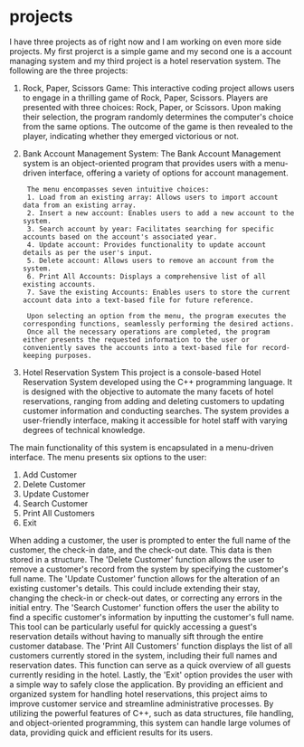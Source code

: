 # projects
I have three projects as of right now and I am working on even more side projects. My first projerct is a simple game and my second one is a account managing system and my third project is a hotel reservation system. The following are the three projects:


1. Rock, Paper, Scissors Game:
This interactive coding project allows users to engage in a thrilling game of Rock, Paper, Scissors. Players are presented with three choices: Rock, Paper, or Scissors.
Upon making their selection, the program randomly determines the computer's choice from the same options.
The outcome of the game is then revealed to the player, indicating whether they emerged victorious or not.





2. Bank Account Management System:
      The Bank Account Management system is an object-oriented program that provides users with a menu-driven interface, offering a variety of options for account management.

        The menu encompasses seven intuitive choices:
        1. Load from an existing array: Allows users to import account data from an existing array.
        2. Insert a new account: Enables users to add a new account to the system.
        3. Search account by year: Facilitates searching for specific accounts based on the account's associated year.
        4. Update account: Provides functionality to update account details as per the user's input.
        5. Delete account: Allows users to remove an account from the system.
        6. Print All Accounts: Displays a comprehensive list of all existing accounts.
        7. Save the existing Accounts: Enables users to store the current account data into a text-based file for future reference.

        Upon selecting an option from the menu, the program executes the corresponding functions, seamlessly performing the desired actions. 
        Once all the necessary operations are completed, the program either presents the requested information to the user or conveniently saves the accounts into a text-based file for record-keeping purposes.


  

3. Hotel Reservation System
  This project is a console-based Hotel Reservation System developed using the C++ programming language. It is designed with the objective to automate the many facets of hotel reservations, ranging from adding and deleting customers to updating customer information and conducting searches. The system provides a user-friendly interface, making it accessible for hotel staff with varying degrees of technical knowledge.

The main functionality of this system is encapsulated in a menu-driven interface. The menu presents six options to the user:

1. Add Customer
2. Delete Customer
3. Update Customer
4. Search Customer
5. Print All Customers
6. Exit

When adding a customer, the user is prompted to enter the full name of the customer, the check-in date, and the check-out date. This data is then stored in a structure. The 'Delete Customer' function allows the user to remove a customer's record from the system by specifying the customer's full name. The 'Update Customer' function allows for the alteration of an existing customer's details. This could include extending their stay, changing the check-in or check-out dates, or correcting any errors in the initial entry.
The 'Search Customer' function offers the user the ability to find a specific customer's information by inputting the customer's full name. This tool can be particularly useful for quickly accessing a guest's reservation details without having to manually sift through the entire customer database.
The 'Print All Customers' function displays the list of all customers currently stored in the system, including their full names and reservation dates. This function can serve as a quick overview of all guests currently residing in the hotel.
Lastly, the 'Exit' option provides the user with a simple way to safely close the application.
By providing an efficient and organized system for handling hotel reservations, this project aims to improve customer service and streamline administrative processes. By utilizing the powerful features of C++, such as data structures, file handling, and object-oriented programming, this system can handle large volumes of data, providing quick and efficient results for its users.

